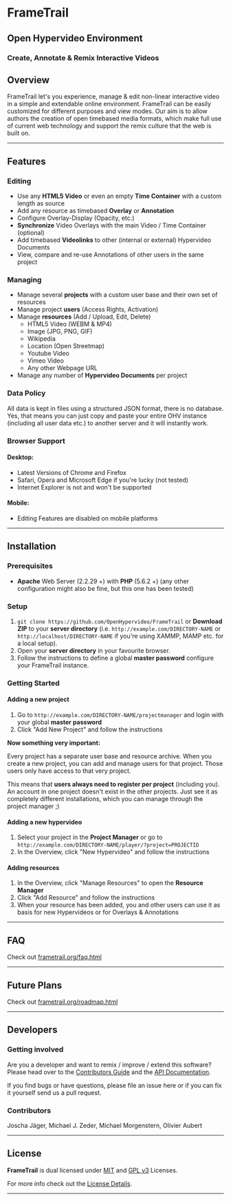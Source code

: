 # FrameTrail
## Open Hypervideo Environment

### Create, Annotate & Remix Interactive Videos

## Overview

FrameTrail let's you experience, manage & edit non-linear interactive video in a simple and extendable online environment. FrameTrail can be easily customized for different purposes and view modes. Our aim is to allow authors the creation of open timebased media formats, which make full use of current web technology and support the remix culture that the web is built on.

-----------------

## Features

### Editing
* Use any **HTML5 Video** or even an empty **Time Container** with a custom length as source
* Add any resource as timebased **Overlay** or **Annotation**
* Configure Overlay-Display (Opacity, etc.)
* **Synchronize** Video Overlays with the main Video / Time Container (optional)
* Add timebased **Videolinks** to other (internal or external) Hypervideo Documents
* View, compare and re-use Annotations of other users in the same project

### Managing
* Manage several **projects** with a custom user base and their own set of resources
* Manage project **users** (Access Rights, Activation)
* Manage **resources** (Add / Upload, Edit, Delete)
  * HTML5 Video (WEBM & MP4)
  * Image (JPG, PNG, GIF)
  * Wikipedia
  * Location (Open Streetmap)
  * Youtube Video
  * Vimeo Video
  * Any other Webpage URL
* Manage any number of **Hypervideo Documents** per project

### Data Policy
All data is kept in files using a structured JSON format, there is no database. Yes, that means you can just copy and paste your entire OHV instance (including all user data etc.) to another server and it will instantly work.

### Browser Support

#### Desktop:
* Latest Versions of Chrome and Firefox
* Safari, Opera and Microsoft Edge if you're lucky (not tested)
* Internet Explorer is not and won't be supported

#### Mobile:
* Editing Features are disabled on mobile platforms

-------------
## Installation

### Prerequisites

* **Apache** Web Server (2.2.29 +) with **PHP** (5.6.2 +)
(any other configuration might also be fine, but this one has been tested)

### Setup

1. `git clone https://github.com/OpenHypervideo/FrameTrail` or **Download ZIP** to your **server directory** (i.e. `http://example.com/DIRECTORY-NAME` or `http://localhost/DIRECTORY-NAME` if you're using XAMMP, MAMP etc. for a local setup).
2. Open your **server directory** in your favourite browser.
3. Follow the instructions to define a global **master password** configure your FrameTrail instance.

### Getting Started

#### Adding a new project

1. Go to `http://example.com/DIRECTORY-NAME/projectmanager` and login with your global **master password**
2. Click "Add New Project" and follow the instructions

**Now something very important:**

Every project has a separate user base and resource archive. When you create a new project, you can add and manage users for that project. Those users only have access to that very project.

This means that **users always need to register per project** (including you). An account in one project doesn't exist in the other projects. Just see it as completely different installations, which you can manage through the project manager ;)

#### Adding a new hypervideo

1. Select your project in the **Project Manager** or go to `http://example.com/DIRECTORY-NAME/player/?project=PROJECTID`
2. In the Overview, click "New Hypervideo" and follow the instructions

#### Adding resources

1. In the Overview, click "Manage Resources" to open the **Resource Manager**
2. Click "Add Resource" and follow the instructions
3. When your resource has been added, you and other users can use it as basis for new Hypervideos or for Overlays & Annotations

-----------------

## FAQ

Check out [frametrail.org/faq.html](http://frametrail.org/faq.html)

-----------------

## Future Plans

Check out [frametrail.org/roadmap.html](http://frametrail.org/roadmap.html)

-----------------

## Developers

### Getting involved

Are you a developer and want to remix / improve / extend this software? Please head over to the [Contributors Guide](http://frametrail.org/contributing.html) and the [API Documentation](http://frametrail.org/docs.html).

If you find bugs or have questions, please file an issue here or if you can fix it yourself send us a pull request.

### Contributors

Joscha Jäger, Michael J. Zeder, Michael Morgenstern, Olivier Aubert 

-----------------

## License

**FrameTrail** is dual licensed under [MIT](http://www.opensource.org/licenses/mit-license.php) and [GPL v3](http://www.gnu.org/licenses/gpl-3.0.html) Licenses. 

For more info check out the [License Details](LICENSE.md).

-----------------
